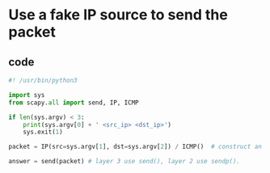 # Use a fake IP source to send the packet

## code

```py
#! /usr/bin/python3

import sys
from scapy.all import send, IP, ICMP

if len(sys.argv) < 3:
    print(sys.argv[0] + ' <src_ip> <dst_ip>')
    sys.exit(1)

packet = IP(src=sys.argv[1], dst=sys.argv[2]) / ICMP()  # construct an ICMP packet

answer = send(packet) # layer 3 use send(), layer 2 use sendp().

```